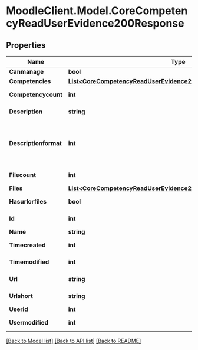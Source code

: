 # MoodleClient.Model.CoreCompetencyReadUserEvidence200Response

## Properties

Name | Type | Description | Notes
------------ | ------------- | ------------- | -------------
**Canmanage** | **bool** | canmanage | 
**Competencies** | [**List&lt;CoreCompetencyReadUserEvidence200ResponseCompetenciesInner&gt;**](CoreCompetencyReadUserEvidence200ResponseCompetenciesInner.md) |  | 
**Competencycount** | **int** | competencycount | [default to null]
**Description** | **string** | description | [default to ""]
**Descriptionformat** | **int** | description format (1 &#x3D; HTML, 0 &#x3D; MOODLE, 2 &#x3D; PLAIN, or 4 &#x3D; MARKDOWN) | [optional] [default to 1]
**Filecount** | **int** | filecount | [default to null]
**Files** | [**List&lt;CoreCompetencyReadUserEvidence200ResponseFilesInner&gt;**](CoreCompetencyReadUserEvidence200ResponseFilesInner.md) |  | 
**Hasurlorfiles** | **bool** | hasurlorfiles | [default to null]
**Id** | **int** | id | [default to 0]
**Name** | **string** | name | 
**Timecreated** | **int** | timecreated | [default to 0]
**Timemodified** | **int** | timemodified | [default to 0]
**Url** | **string** | url | [default to ""]
**Urlshort** | **string** | urlshort | [default to "null"]
**Userid** | **int** | userid | 
**Usermodified** | **int** | usermodified | [default to 0]

[[Back to Model list]](../README.md#documentation-for-models) [[Back to API list]](../README.md#documentation-for-api-endpoints) [[Back to README]](../README.md)


